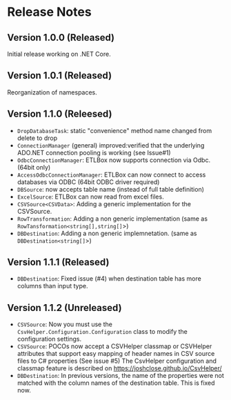 # Release Notes

## Version 1.0.0 (Released)

Initial release working on .NET Core.

## Version 1.0.1 (Released)

Reorganization of namespaces.

## Version 1.1.0 (Releesed)

* `DropDatabaseTask`: static "convenience" method name changed from delete to drop 
* `ConnectionManager` (general) improved:verified that the underlying ADO.NET connection pooling is working (see Issue#1)
* `OdbcConnectionManager`: ETLBox now supports connection via Odbc. (64bit only)
* `AccessOdbcConnectionManager`: ETLBox can now connect to access databases via ODBC (64bit ODBC driver required)
* `DBSource`: now accepts table name (instead of full table definition)
* `ExcelSource`: ETLBox can now read from excel files. 
* `CSVSource<CSVData>`: Adding a generic implementation for the CSVSource.
* `RowTransformation`: Adding a non generic implementation (same as `RowTansformation<string[],string[]`>)
* `DBDestination`: Adding a non generic implemnetation. (same as `DBDestination<string[]`>)

## Version 1.1.1 (Released)
* `DBDestination`: Fixed issue (#4) when destination table has more columns than input type.

## Version 1.1.2 (Unreleased)
* `CSVSource`: Now you must use the `CsvHelper.Configuration.Configuration` class to modify the configuration settings. 
* `CSVSource`: POCOs now accept a CSVHelper classmap or CSVHelper attributes that support easy mapping of header names in CSV source files to C# properties (See issue #5)
The CsvHelper configuration and classmap feature is described on https://joshclose.github.io/CsvHelper/
* `DBDestination`: In previous versions, the name of the properties were not matched with the column names of the destination table. 
    This is fixed now.